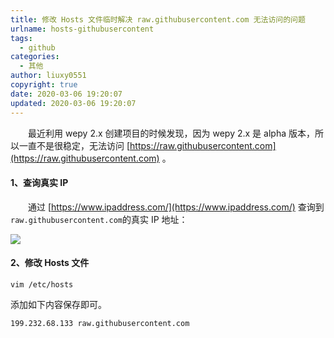 ```yaml
---
title: 修改 Hosts 文件临时解决 raw.githubusercontent.com 无法访问的问题
urlname: hosts-githubusercontent
tags:
  - github
categories:
  - 其他
author: liuxy0551
copyright: true
date: 2020-03-06 19:20:07
updated: 2020-03-06 19:20:07
---
```



　　最近利用 wepy 2.x 创建项目的时候发现，因为 wepy 2.x 是 alpha 版本，所以一直不是很稳定，无法访问 [https://raw.githubusercontent.com](https://raw.githubusercontent.com) 。
<!--more-->


#### 1、查询真实 IP

　　通过 [https://www.ipaddress.com/](https://www.ipaddress.com/) 查询到`raw.githubusercontent.com`的真实 IP 地址：

![](https://images-hosting.liuxianyu.cn/posts/hosts-githubusercontent/1.png)


#### 2、修改 Hosts 文件

``` shell
vim /etc/hosts
```

添加如下内容保存即可。

```
199.232.68.133 raw.githubusercontent.com
```
